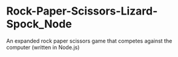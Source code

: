 # Rock-Paper-Scissors-Lizard-Spock_Node
An expanded rock paper scissors game that competes against the computer (written in  Node.js)
